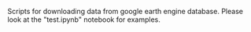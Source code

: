 Scripts for downloading data from google earth engine database. Please look at the "test.ipynb" notebook for examples. 